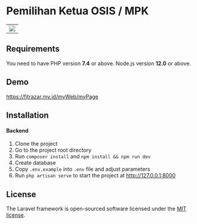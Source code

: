 # Pemilihan Ketua OSIS / MPK

<table>
    <tr>
        <td>
            <a href="https://laravel.com"><img src="https://i.imgur.com/pBNT1yy.png" /></a>
        </td>
    </tr>
</table> 


## Requirements
You need to have PHP version **7.4** or above. Node.js version **12.0** or above.

## Demo
https://fitrazar.my.id/myWeb/myPage


## Installation

#### Backend
1. Clone the project
2. Go to the project root directory
3. Run `composer install` and `npm install && npm run dev`
4. Create database
5. Copy `.env.example` into `.env` file and adjust parameters
6. Run `php artisan serve` to start the project at http://127.0.0.1:8000


## License

The Laravel framework is open-sourced software licensed under the [MIT license](https://opensource.org/licenses/MIT).
